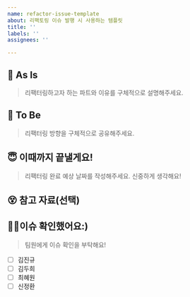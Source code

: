 ```yaml
---
name: refactor-issue-template
about: 리팩토링 이슈 발행 시 사용하는 템플릿
title: ''
labels: ''
assignees: ''

---
```


## 🤮 As Is
> 리팩터링하고자 하는 파트와 이유를 구체적으로 설명해주세요.

## 🤩 To Be
> 리팩터링 방향을 구체적으로 공유해주세요.

## 😇 이때까지 끝낼게요!
> 리팩터링 완료 예상 날짜를 작성해주세요. 신중하게 생각해요!

## 😵 참고 자료(선택)

## 🙇‍♀️이슈 확인했어요:)
> 팀원에게 이슈 확인을 부탁해요!
- [ ] 김진규
- [ ] 김두희
- [ ] 최혜원
- [ ] 신정환
